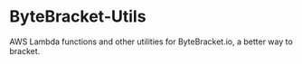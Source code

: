 # ByteBracket-Utils
AWS Lambda functions and other utilities for ByteBracket.io, a better way to bracket.
